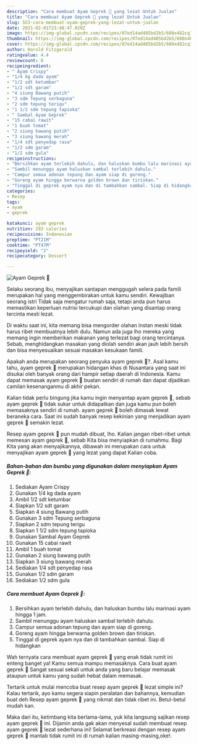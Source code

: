 ```yaml
---
description: "Cara membuat Ayam Geprek 🍗 yang lezat Untuk Jualan"
title: "Cara membuat Ayam Geprek 🍗 yang lezat Untuk Jualan"
slug: 553-cara-membuat-ayam-geprek-yang-lezat-untuk-jualan
date: 2021-02-01T23:48:47.020Z
image: https://img-global.cpcdn.com/recipes/07ed14ad485bd2b5/680x482cq70/ayam-geprek-🍗-foto-resep-utama.jpg
thumbnail: https://img-global.cpcdn.com/recipes/07ed14ad485bd2b5/680x482cq70/ayam-geprek-🍗-foto-resep-utama.jpg
cover: https://img-global.cpcdn.com/recipes/07ed14ad485bd2b5/680x482cq70/ayam-geprek-🍗-foto-resep-utama.jpg
author: Harold Fitzgerald
ratingvalue: 4.4
reviewcount: 8
recipeingredient:
- " Ayam Crispy"
- "1/4 kg dada ayam"
- "1/2 sdt ketumbar"
- "1/2 sdt garam"
- "4 siung Bawang putih"
- "3 sdm Tepung serbaguna"
- "2 sdm tepung terigu"
- "1 1/2 sdm tepung tapioka"
- " Sambal Ayam Geprek"
- "15 cabai rawit"
- "1 buah tomat"
- "2 siung bawang putih"
- "3 siung bawang merah"
- "1/4 sdt penyedap rasa"
- "1/2 sdm garam"
- "1/2 sdm gula"
recipeinstructions:
- "Bersihkan ayam terlebih dahulu, dan haluskan bumbu lalu marinasi ayam hingga 1 jam."
- "Sambil menunggu ayam haluskan sambal terlebih dahulu."
- "Campur semua adonan tepung dan ayam siap di goreng."
- "Goreng ayam hingga berwarna golden brown dan tiriskan."
- "Tinggal di geprek ayam nya dan di tambahkan sambal. Siap di hidangkan"
categories:
- Resep
tags:
- ayam
- geprek

katakunci: ayam geprek 
nutrition: 293 calories
recipecuisine: Indonesian
preptime: "PT21M"
cooktime: "PT47M"
recipeyield: "2"
recipecategory: Dessert

---
```



![Ayam Geprek 🍗](https://img-global.cpcdn.com/recipes/07ed14ad485bd2b5/680x482cq70/ayam-geprek-🍗-foto-resep-utama.jpg)

Selaku seorang ibu, menyajikan santapan menggugah selera pada famili merupakan hal yang menggembirakan untuk kamu sendiri. Kewajiban seorang istri Tidak saja mengatur rumah saja, tetapi anda pun harus memastikan keperluan nutrisi tercukupi dan olahan yang disantap orang tercinta mesti lezat.

Di waktu  saat ini, kita memang bisa mengorder olahan instan meski tidak harus ribet membuatnya lebih dulu. Namun ada juga lho mereka yang memang ingin memberikan makanan yang terlezat bagi orang tercintanya. Sebab, menghidangkan masakan yang diolah sendiri akan jauh lebih bersih dan bisa menyesuaikan sesuai masakan kesukaan famili. 



Apakah anda merupakan seorang penyuka ayam geprek 🍗?. Asal kamu tahu, ayam geprek 🍗 merupakan hidangan khas di Nusantara yang saat ini disukai oleh banyak orang dari hampir setiap daerah di Indonesia. Kamu dapat memasak ayam geprek 🍗 buatan sendiri di rumah dan dapat dijadikan camilan kesenanganmu di akhir pekan.

Kalian tidak perlu bingung jika kamu ingin menyantap ayam geprek 🍗, sebab ayam geprek 🍗 tidak sukar untuk didapatkan dan juga kamu pun boleh memasaknya sendiri di rumah. ayam geprek 🍗 boleh dimasak lewat beraneka cara. Saat ini sudah banyak resep kekinian yang menjadikan ayam geprek 🍗 semakin lezat.

Resep ayam geprek 🍗 pun mudah dibuat, lho. Kalian jangan ribet-ribet untuk memesan ayam geprek 🍗, sebab Kita bisa menyiapkan di rumahmu. Bagi Kita yang akan menyajikannya, dibawah ini merupakan cara untuk menyajikan ayam geprek 🍗 yang lezat yang dapat Kalian coba.

<!--inarticleads1-->

##### Bahan-bahan dan bumbu yang digunakan dalam menyiapkan Ayam Geprek 🍗:

1. Sediakan  Ayam Crispy
1. Gunakan 1/4 kg dada ayam
1. Ambil 1/2 sdt ketumbar
1. Siapkan 1/2 sdt garam
1. Siapkan 4 siung Bawang putih
1. Gunakan 3 sdm Tepung serbaguna
1. Siapkan 2 sdm tepung terigu
1. Siapkan 1 1/2 sdm tepung tapioka
1. Gunakan  Sambal Ayam Geprek
1. Gunakan 15 cabai rawit
1. Ambil 1 buah tomat
1. Gunakan 2 siung bawang putih
1. Siapkan 3 siung bawang merah
1. Sediakan 1/4 sdt penyedap rasa
1. Gunakan 1/2 sdm garam
1. Sediakan 1/2 sdm gula




<!--inarticleads2-->

##### Cara membuat Ayam Geprek 🍗:

1. Bersihkan ayam terlebih dahulu, dan haluskan bumbu lalu marinasi ayam hingga 1 jam.
1. Sambil menunggu ayam haluskan sambal terlebih dahulu.
1. Campur semua adonan tepung dan ayam siap di goreng.
1. Goreng ayam hingga berwarna golden brown dan tiriskan.
1. Tinggal di geprek ayam nya dan di tambahkan sambal. Siap di hidangkan




Wah ternyata cara membuat ayam geprek 🍗 yang enak tidak rumit ini enteng banget ya! Kamu semua mampu memasaknya. Cara buat ayam geprek 🍗 Sangat sesuai sekali untuk anda yang baru belajar memasak ataupun untuk kamu yang sudah hebat dalam memasak.

Tertarik untuk mulai mencoba buat resep ayam geprek 🍗 lezat simple ini? Kalau tertarik, ayo kamu segera siapin peralatan dan bahannya, kemudian buat deh Resep ayam geprek 🍗 yang nikmat dan tidak ribet ini. Betul-betul mudah kan. 

Maka dari itu, ketimbang kita berlama-lama, yuk kita langsung sajikan resep ayam geprek 🍗 ini. Dijamin anda gak akan menyesal sudah membuat resep ayam geprek 🍗 lezat sederhana ini! Selamat berkreasi dengan resep ayam geprek 🍗 mantab tidak rumit ini di rumah kalian masing-masing,oke!.

